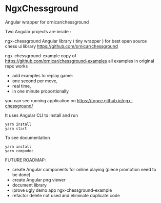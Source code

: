# NgxChessground

Angular wrapper for ornicar/chessground

Two Angular projects are inside :

ngx-chessground Angular library ( tiny wrapper ) for best open source chess ui library <https://github.com/ornicar/chessground>

ngx-chessground-example copy of <https://github.com/ornicar/chessground-examples>
all examples in original repo works

- add examples to replay game:
- one second per move,
- real time,
- in one minute proportionally

you can see running application on
<https://topce.github.io/ngx-chessground/>

It uses Angular CLI
to install and run

```console
yarn install
yarn start
```

To see documentation

```console
yarn install
yarn compodoc
```

FUTURE ROADMAP:

- create Angular components for online playing (piece promotion need to be done)
- create Angular png viewer
- document library
- iprove ugly demo app ngx-chessground-example
- refactor delete not used and eliminate duplicate code
